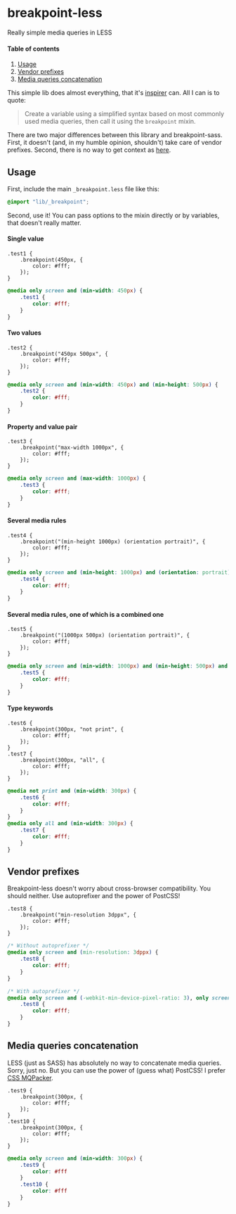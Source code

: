 # breakpoint-less
Really simple media queries in LESS

#### Table of contents
1. [Usage](#usage)
1. [Vendor prefixes](#vendor-prefixes)
1. [Media queries concatenation](#media-queries-concatenation)

This simple lib does almost everything, that it's [inspirer](https://github.com/at-import/breakpoint) can. All I can is to quote:
> Create a variable using a simplified syntax based on most commonly used media queries, then call it using the `breakpoint` mixin.

There are two major differences between this library and breakpoint-sass. First, it doesn't (and, in my humble opinion, shouldn't) take care of vendor prefixes. Second, there is no way to get context as [here](https://github.com/at-import/breakpoint/wiki/Breakpoint-Context).

## Usage
First, include the main `_breakpoint.less` file like this:
```css
@import "lib/_breakpoint";
```
Second, use it! You can pass options to the mixin directly or by variables, that doesn't really matter.

#### Single value
```less
.test1 {
    .breakpoint(450px, {
        color: #fff;
    });
}
```
```css
@media only screen and (min-width: 450px) {
    .test1 {
        color: #fff;
    }
}
```

#### Two values
```less
.test2 {
    .breakpoint("450px 500px", {
        color: #fff;
    });
}
```
```css
@media only screen and (min-width: 450px) and (min-height: 500px) {
    .test2 {
        color: #fff;
    }
}
```

#### Property and value pair
```less
.test3 {
    .breakpoint("max-width 1000px", {
        color: #fff;
    });
}
```
```css
@media only screen and (max-width: 1000px) {
    .test3 {
        color: #fff;
    }
}
```

#### Several media rules
```less
.test4 {
    .breakpoint("(min-height 1000px) (orientation portrait)", {
        color: #fff;
    });
}
```
```css
@media only screen and (min-height: 1000px) and (orientation: portrait) {
    .test4 {
        color: #fff;
    }
}
```

#### Several media rules, one of which is a combined one
```less
.test5 {
    .breakpoint("(1000px 500px) (orientation portrait)", {
        color: #fff;
    });
}
```
```css
@media only screen and (min-width: 1000px) and (min-height: 500px) and (orientation: portrait) {
    .test5 {
        color: #fff;
    }
}
```
#### Type keywords
```less
.test6 {
    .breakpoint(300px, "not print", {
        color: #fff;
    });
}
.test7 {
    .breakpoint(300px, "all", {
        color: #fff;
    });
}
```
```css
@media not print and (min-width: 300px) {
    .test6 {
        color: #fff;
    }
}
@media only all and (min-width: 300px) {
    .test7 {
        color: #fff;
    }
}
```

## Vendor prefixes
Breakpoint-less doesn't worry about cross-browser compatibility. You should neither. Use autoprefixer and the power of PostCSS!
```less
.test8 {
    .breakpoint("min-resolution 3dppx", {
        color: #fff;
    });
}
```
```css
/* Without autoprefixer */
@media only screen and (min-resolution: 3dppx) {
    .test8 {
        color: #fff;
    }
}

/* With autoprefixer */
@media only screen and (-webkit-min-device-pixel-ratio: 3), only screen and (min-resolution: 3dppx) {
    .test8 {
        color: #fff;
    }
}
```

## Media queries concatenation
LESS (just as SASS) has absolutely no way to concatenate media queries. Sorry, just no. But you can use the power of (guess what) PostCSS! I prefer [CSS MQPacker](https://github.com/hail2u/node-css-mqpacker).
```less
.test9 {
    .breakpoint(300px, {
        color: #fff;
    });
}
.test10 {
    .breakpoint(300px, {
        color: #fff;
    });
}
```
```css
@media only screen and (min-width: 300px) {
    .test9 {
        color: #fff
    }
    .test10 {
        color: #fff
    }
}
```
